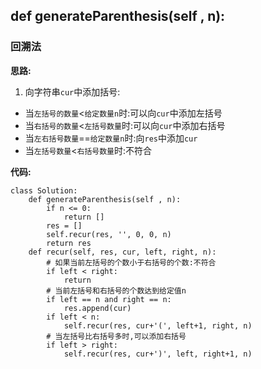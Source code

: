 ## def generateParenthesis(self , n):
### 回溯法

**思路:**
1. 向字符串`cur`中添加括号:
* 当`左括号的数量`<`给定数量n`时:可以向`cur`中添加左括号
* 当`右括号的数量`<`左括号数量`时:可以向`cur`中添加右括号
* 当`左右括号数量`==`给定数量n`时:向`res`中添加`cur`
* 当`左括号数量`<`右括号数量`时:不符合

**代码:**
```
class Solution:
    def generateParenthesis(self , n):
        if n <= 0:
            return []
        res = []
        self.recur(res, '', 0, 0, n)
        return res
    def recur(self, res, cur, left, right, n):
        # 如果当前左括号的个数小于右括号的个数:不符合
        if left < right:
            return
        # 当前左括号和右括号的个数达到给定值n
        if left == n and right == n:
            res.append(cur)
        if left < n:
            self.recur(res, cur+'(', left+1, right, n)
        # 当左括号比右括号多时,可以添加右括号
        if left > right:
            self.recur(res, cur+')', left, right+1, n)
```